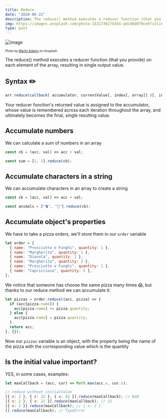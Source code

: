 ```yaml
---
title: Reduce
date: "2020-06-22"
description: The reduce() method executes a reducer function (that you provide) on each element of the array, resulting in single output value.
img: https://images.unsplash.com/photo-1531736275454-adc48d079ce9?ixlib=rb-1.2.1&ixid=MnwxMjA3fDB8MHxwaG90by1wYWdlfHx8fGVufDB8fHx8&auto=format&fit=crop&w=1100&q=80
type: post
---
```


![image](https://images.unsplash.com/photo-1531736275454-adc48d079ce9?ixlib=rb-1.2.1&ixid=MnwxMjA3fDB8MHxwaG90by1wYWdlfHx8fGVufDB8fHx8&auto=format&fit=crop&w=1100&q=80)

<sub><sup>Photo by [Martin Adams](https://unsplash.com/@martinadams) on Unsplash<sub><sup>

The reduce() method executes a reducer function (that you provide) on each element of the array, resulting in single output value.

## Syntax ✏️

```js
arr.reduce(callback( accumulator, currentValue[, index[, array]] )[, initialValue])
```

Your reducer function's returned value is assigned to the accumulator, whose value is remembered across each iteration throughout the array, and ultimately becomes the final, single resulting value.

## Accumulate numbers

We can calculate a sum of numbers in an array

```js
const cb = (acc, val) => acc + val;

const sum = [1, 1].reduce(cb);
```

## Accumulate characters in a string

We can accumulate characters in an array to create a string

```js
const cb = (acc, val) => acc + val;

const animals = ["🐈", "🦮"].reduce(cb);
```

## Accumulate object's properties

We have to take a pizza orders, we'll store them in our `order` variable

```js
let order = [
  { name: "Prosciutto e Funghi", quantity: 1 },
  { name: "Margherita", quantity: 1 },
  { name: "Diavola", quantity: 1 },
  { name: "Margherita", quantity: 2 },
  { name: "Prosciutto e Funghi", quantity: 1 },
  { name: "Capricciosa", quantity: 5 },
];
```

We notice that someone has choose the same pizza many times 😱,
but thanks to our reduce method we can accumulate it:

```js
let pizzas = order.reduce((acc, pizza) => {
  if (acc[pizza.name]) {
    acc[pizza.name] += pizza.quantity;
  } else {
    acc[pizza.name] = pizza.quantity;
  }
  return acc;
}, {});
```

Now our `pizzas` variable is an object, with the property being the name of the pizza
with the corresponding value which is the quantity

## Is the initial value important?

YES, in some cases, examples:

```js
let maxCallback = (acc, cur) => Math.max(acc.x, cur.x);

// reduce without initialValue
[{ x: 2 }, { x: 22 }, { x: 42 }].reduce(maxCallback); // NaN
[{ x: 2 }, { x: 22 }].reduce(maxCallback); // 22
[{ x: 2 }].reduce(maxCallback); // { x: 2 }
[].reduce(maxCallback); // TypeError
```
